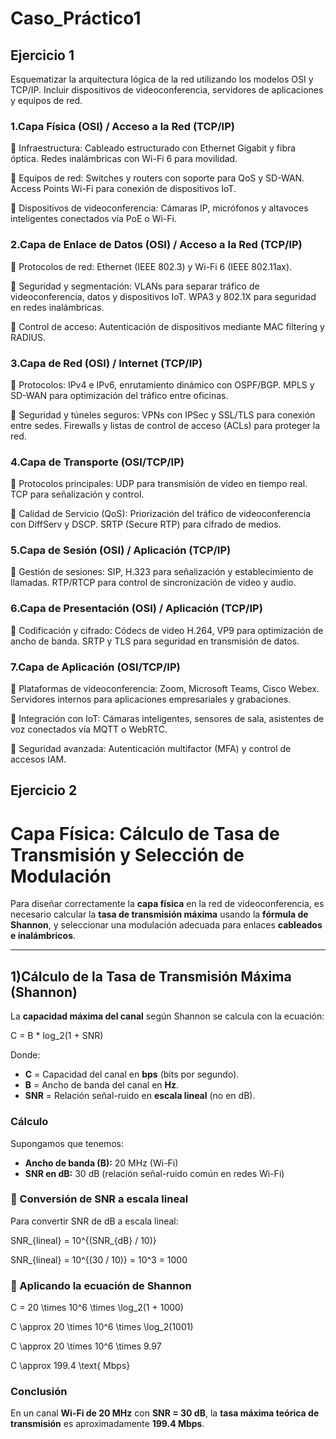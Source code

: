# Caso_Práctico1

 
## Ejercicio 1 

Esquematizar la arquitectura lógica de la red utilizando los modelos OSI y TCP/IP.
Incluir dispositivos de videoconferencia, servidores de aplicaciones y equipos de red.

### 1.Capa Física (OSI) / Acceso a la Red (TCP/IP)
🔹 Infraestructura:
Cableado estructurado con Ethernet Gigabit y fibra óptica.
Redes inalámbricas con Wi-Fi 6 para movilidad.

 🔹 Equipos de red:
Switches y routers con soporte para QoS y SD-WAN.
Access Points Wi-Fi para conexión de dispositivos IoT.

 🔹 Dispositivos de videoconferencia:
Cámaras IP, micrófonos y altavoces inteligentes conectados vía PoE o Wi-Fi.

 ### 2.Capa de Enlace de Datos (OSI) / Acceso a la Red (TCP/IP)
🔹 Protocolos de red:
Ethernet (IEEE 802.3) y Wi-Fi 6 (IEEE 802.11ax).

 🔹 Seguridad y segmentación:
VLANs para separar tráfico de videoconferencia, datos y dispositivos IoT.
WPA3 y 802.1X para seguridad en redes inalámbricas.

 🔹 Control de acceso:
Autenticación de dispositivos mediante MAC filtering y RADIUS.

### 3.Capa de Red (OSI) / Internet (TCP/IP)
🔹 Protocolos:
IPv4 e IPv6, enrutamiento dinámico con OSPF/BGP.
MPLS y SD-WAN para optimización del tráfico entre oficinas.

 🔹 Seguridad y túneles seguros:
VPNs con IPSec y SSL/TLS para conexión entre sedes.
Firewalls y listas de control de acceso (ACLs) para proteger la red.

### 4.Capa de Transporte (OSI/TCP/IP)
🔹 Protocolos principales:
UDP para transmisión de video en tiempo real.
TCP para señalización y control.

 🔹 Calidad de Servicio (QoS):
Priorización del tráfico de videoconferencia con DiffServ y DSCP.
SRTP (Secure RTP) para cifrado de medios.

### 5.Capa de Sesión (OSI) / Aplicación (TCP/IP)
🔹 Gestión de sesiones:
SIP, H.323 para señalización y establecimiento de llamadas.
RTP/RTCP para control de sincronización de video y audio.

### 6.Capa de Presentación (OSI) / Aplicación (TCP/IP)
🔹 Codificación y cifrado:
Códecs de video H.264, VP9 para optimización de ancho de banda.
SRTP y TLS para seguridad en transmisión de datos.

### 7.Capa de Aplicación (OSI/TCP/IP)
🔹 Plataformas de videoconferencia:
Zoom, Microsoft Teams, Cisco Webex.
Servidores internos para aplicaciones empresariales y grabaciones.

 🔹 Integración con IoT:
Cámaras inteligentes, sensores de sala, asistentes de voz conectados vía MQTT o WebRTC.

 🔹 Seguridad avanzada:
Autenticación multifactor (MFA) y control de accesos IAM.


## Ejercicio 2

# Capa Física: Cálculo de Tasa de Transmisión y Selección de Modulación

Para diseñar correctamente la **capa física** en la red de videoconferencia, es necesario calcular la **tasa de transmisión máxima** usando la **fórmula de Shannon**, y seleccionar una modulación adecuada para enlaces **cableados e inalámbricos**.

---

## 1)Cálculo de la Tasa de Transmisión Máxima (Shannon)

La **capacidad máxima del canal** según Shannon se calcula con la ecuación:

 C = B * log_2(1 + SNR) 

Donde:
- **C** = Capacidad del canal en **bps** (bits por segundo).
- **B** = Ancho de banda del canal en **Hz**.
- **SNR** = Relación señal-ruido en **escala lineal** (no en dB).

###  Cálculo

Supongamos que tenemos:
- **Ancho de banda (B):** 20 MHz (Wi-Fi)
- **SNR en dB:** 30 dB (relación señal-ruido común en redes Wi-Fi)

### 🔹 Conversión de SNR a escala lineal

Para convertir SNR de dB a escala lineal:

SNR_{lineal} = 10^{(SNR_{dB} / 10)} 

 SNR_{lineal} = 10^{(30 / 10)} = 10^3 = 1000

### 🔹 Aplicando la ecuación de Shannon

 C = 20 \times 10^6 \times \log_2(1 + 1000) 

 C \approx 20 \times 10^6 \times \log_2(1001)

 C \approx 20 \times 10^6 \times 9.97 

 C \approx 199.4 \text{ Mbps}

###  Conclusión

En un canal **Wi-Fi de 20 MHz** con **SNR = 30 dB**, la **tasa máxima teórica de transmisión** es aproximadamente **199.4 Mbps**. 
